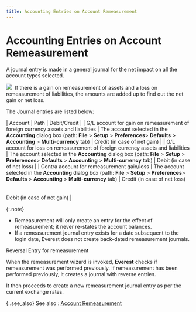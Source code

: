 ```yaml
---
title: Accounting Entries on Account Remeasurement
---
```


# Accounting Entries on Account Remeasurement


A journal entry is made in a general journal for the net impact on all  the account types selected.


![]({{site.acc_baseurl}}/img/example.gif)  If  there is a gain on remeasurement  of assets and a loss on remeasurement  of liabilities, the amounts are added up to find out the net gain or net  loss.


The Journal entries are listed below:


| Account | Path | Debit/Credit |
| G/L  account for gain on remeasurement  of foreign currency assets and liabilities | The account selected in the **Accounting**  dialog box (path: **File** > **Setup** > **Preferences**>  **Defaults** > **Accounting**  > **Multi**-**currency**  tab) | Credit (in case of net gain) |
| G/L  account for loss on remeasurement  of foreign currency assets and liabilities | The account selected in the **Accounting**  dialog box (path: **File** > **Setup** > **Preferences**>  **Defaults** > **Accounting**  > **Multi**-**currency**  tab) | Debit (in case of net loss) |
| Contra account for remeasurement  gain/loss | The account selected in the **Accounting**  dialog box (path: **File** > **Setup** > **Preferences**>  **Defaults** > **Accounting**  > **Multi**-**currency**  tab) | Credit (in case of net loss)<br/><br/><br/>Debit (in case of net gain) |



{:.note}
- Remeasurement  will only create an entry for the effect of remeasurement;  it never re-states the account balances.
- If a remeasurement  journal entry exists for a date subsequent to the login date, Everest  does not create back-dated remeasurement journals.


Reversal Entry for remeasurement


When the remeasurement  wizard is invoked, **Everest** checks  if remeasurement  was performed previously. If remeasurement  has been performed previously, it creates a journal with reverse entries.


It then proceeds to create a new remeasurement  journal entry as per the current exchange rates.


{:.see_also}
See also
: [Account  Remeasurement]({{site.acc_baseurl}}/account-remeasurement/account_remeasurement_accounting.html)
